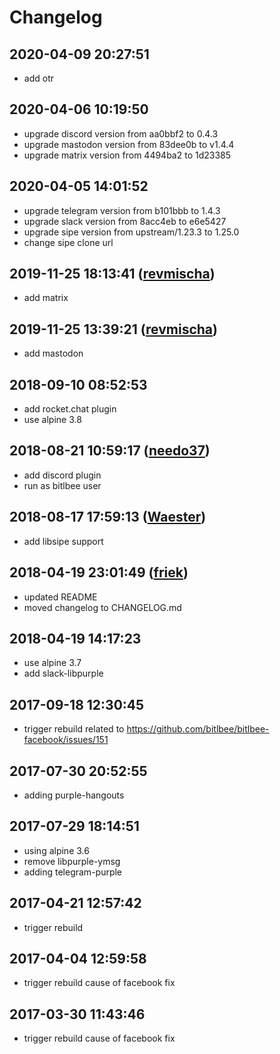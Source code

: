 # Changelog

## 2020-04-09 20:27:51
- add otr

## 2020-04-06 10:19:50
- upgrade discord version from aa0bbf2 to 0.4.3
- upgrade mastodon version from 83dee0b to v1.4.4
- upgrade matrix version from 4494ba2 to 1d23385

## 2020-04-05 14:01:52
- upgrade telegram version from b101bbb to 1.4.3
- upgrade slack version from 8acc4eb to e6e5427
- upgrade sipe version from upstream/1.23.3 to 1.25.0
- change sipe clone url

## 2019-11-25 18:13:41 ([revmischa](https://github.com/revmischa))
- add matrix

## 2019-11-25 13:39:21 ([revmischa](https://github.com/revmischa))
- add mastodon

## 2018-09-10 08:52:53
- add rocket.chat plugin
- use alpine 3.8

## 2018-08-21 10:59:17 ([needo37](https://github.com/needo37))
- add discord plugin
- run as bitlbee user

## 2018-08-17 17:59:13 ([Waester](https://github.com/Waester))
- add libsipe support

## 2018-04-19 23:01:49 ([friek](https://github.com/friek))
- updated README
- moved changelog to CHANGELOG.md

## 2018-04-19 14:17:23
- use alpine 3.7
- add slack-libpurple

## 2017-09-18 12:30:45
- trigger rebuild related to https://github.com/bitlbee/bitlbee-facebook/issues/151

## 2017-07-30 20:52:55
- adding purple-hangouts

## 2017-07-29 18:14:51
- using alpine 3.6
- remove libpurple-ymsg
- adding telegram-purple

## 2017-04-21 12:57:42
- trigger rebuild

## 2017-04-04 12:59:58
- trigger rebuild cause of facebook fix

## 2017-03-30 11:43:46
- trigger rebuild cause of facebook fix